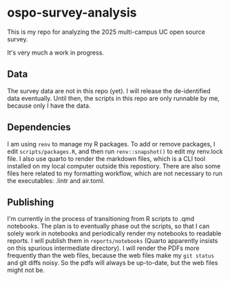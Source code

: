# ospo-survey-analysis
This is my repo for analyzing the 2025 multi-campus UC open source survey.

It's very much a work in progress.

## Data
The survey data are not in this repo (yet). I will release the de-identified data eventually. Until then, the scripts in this repo are only runnable by me, because only I have the data.

## Dependencies
I am using `renv` to manage my R packages. To add or remove packages, I edit `scripts/packages.R`, and then run `renv::snapshot()` to edit my renv.lock file. I also use quarto to render the markdown files, which is a CLI tool installed on my local computer outside this repostiory. There are also some files here related to my formatting workflow, which are not necessary to run the executables: .lintr and air.toml.

## Publishing
I'm currently in the process of transitioning from R scripts to .qmd notebooks. The plan is to eventually phase out the scripts, so that I can solely work in notebooks and periodically render my notebooks to readable reports. I will publish them in `reports/notebooks` (Quarto apparently insists on this spurious intermediate directory). I will render the PDFs more frequently than the web files, because the web files make my `git status` and git diffs noisy. So the pdfs will always be up-to-date, but the web files might not be.